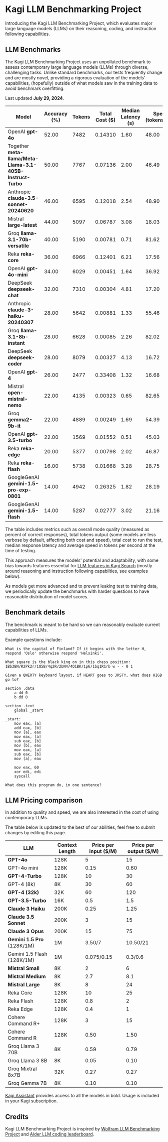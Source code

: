 # Kagi LLM Benchmarking Project

Introducing the Kagi LLM Benchmarking Project, which evaluates major large language models (LLMs) on their reasoning, coding, and instruction following capabilities.

## LLM Benchmarks

The Kagi LLM Benchmarking Project uses an unpolluted benchmark to assess contemporary large language models (LLMs) through diverse, challenging tasks. Unlike standard benchmarks, our tests frequently change and are mostly novel, providing a rigorous evaluation of the models' capabilities, (hopefully) outside of what models saw in the training data to avoid benchmark overfitting. 

Last updated **July 29, 2024**.

| Model | Accuracy (%)| Tokens | Total Cost ($) | Median Latency (s) | Speed (tokens/sec) |
|------------------------------------------|----------|--------|----------------|--------------------|--------------------|
| OpenAI **gpt-4o** | 52.00 | 7482 | 0.14310 | 1.60 | 48.00 |
| Together **meta-llama/Meta-Llama-3.1-405B-Instruct-Turbo** |   50.00   | 7767  | 0.07136  |     2.00    |       46.49        |  
| Anthropic **claude-3.5-sonnet-20240620** | 46.00 | 6595 | 0.12018 | 2.54 | 48.90 |
| Mistral **large-latest** | 44.00 | 5097 | 0.06787 | 3.08 | 18.03 |
| Groq **llama-3.1-70b-versatile** | 40.00 | 5190 | 0.00781 | 0.71 | 81.62 |
| Reka **reka-core** | 36.00 | 6966 | 0.12401 | 6.21 | 17.56 |
| OpenAI **gpt-4o-mini** | 34.00 | 6029 | 0.00451 | 1.64 | 36.92 |
| DeepSeek **deepseek-chat** | 32.00 | 7310 | 0.00304 | 4.81 | 17.20 |
| Anthropic **claude-3-haiku-20240307** | 28.00 | 5642 | 0.00881 | 1.33 | 55.46 |
| Groq **llama-3.1-8b-instant** | 28.00 | 6628 | 0.00085 | 2.26 | 82.02 |
| DeepSeek **deepseek-coder** | 28.00 | 8079 | 0.00327 | 4.13 | 16.72 |
| OpenAI **gpt-4** | 26.00 | 2477 | 0.33408 | 1.32 | 16.68 |
| Mistral **open-mistral-nemo** | 22.00 | 4135 | 0.00323 | 0.65 | 82.65 |
|       Groq **gemma2-9b-it**     |   22.00   | 4889  | 0.00249  |     1.69    |       54.39        |  
| OpenAI **gpt-3.5-turbo** | 22.00 | 1569 | 0.01552 | 0.51 | 45.03 |
| Reka **reka-edge** | 20.00 | 5377 | 0.00798 | 2.02 | 46.87 |
| Reka **reka-flash** | 16.00 | 5738 | 0.01668 | 3.28 | 28.75 |
| GoogleGenAI **gemini-1.5-pro-exp-0801**  |   14.00   |  4942  | 0.26325  |     1.82    |       28.19      |  
| GoogleGenAI **gemini-1.5-flash** |  14.00   | 5287  | 0.02777  |     3.02    |       21.16        |   


The table includes metrics such as overall mode quality (measured as percent of correct responses), total tokens output (some models are less verbose by default, affecting both cost and speed), total cost to run the test, median response latency and average speed in tokens per second at the time of testing.

This approach measures the models' potential and adaptability, with some bias towards features essential for [LLM features in Kagi Search](./assistant.md) (mostly around reasoning and instruction following capabilties, see examples below).

As models get more advanced and to prevent leaking test to training data, we periodically update the benchmarks with harder questions to have reasonable distribution of model scores.

## Benchmark details

The benchmark is meant to be hard so we can reasonably evaluate current capabilities of LLMs.

Example questions include:

```
What is the capital of Finland? If it begins with the letter H, respond 'Oslo' otherwise respond 'Helsinki'.
```

```
What square is the black king on in this chess position: 1Bb3BN/R2Pk2r/1Q5B/4q2R/2bN4/4Q1BK/1p6/1bq1R1rb w - - 0 1
```

```
Given a QWERTY keyboard layout, if HEART goes to JRSTY, what does HIGB go to?
```

```
section .data
    a dd 0
    b dd 0

section .text
    global _start

_start:
    mov eax, [a]
    add eax, [b]
    mov [a], eax
    mov eax, [a]
    sub eax, [b]
    mov [b], eax
    mov eax, [a]
    sub eax, [b]
    mov [a], eax

    mov eax, 60
    xor edi, edi
    syscall

What does this program do, in one sentence?
```


## LLM Pricing comparison

In addition to quality and speed, we are also interested in the cost of using contemporary LLMs. 

The table below is updated to the best of our abilities, feel free to submit changes by editing this page.


| LLM                    | Context Length | Price per input ($/M) | Price per output ($/M) |
|------------------------|----------------|-----------------------|------------------------|
| **GPT-4o**                    | 128K             | 5                    | 15                     |
| GPT-4o mini                    | 128K             | 0.15                    | 0.60                     |
| **GPT-4-Turbo**           | 128K           | 10                    | 30                     |
| GPT-4 (8k)              | 8K             | 30                    | 60                     |
| **GPT-4 (32k)**           | 32K            | 60                    | 120                    |
| **GPT-3.5-Turbo**         | 16K            | 0.5                   | 1.5                    |
| **Claude 3 Haiku**        | 200K           | 0.25                  | 1.25                   |
| **Claude 3.5 Sonnet**       | 200K           | 3                     | 15                     |
| **Claude 3 Opus**         | 200K           | 15                    | 75                     |
| **Gemini 1.5 Pro** (128K/1M)       | 1M             | 3.50/7                     | 10.50/21                     |
| Gemini 1.5 Flash (128K/1M)        | 1M             | 0.075/0.15                     | 0.3/0.6                     |
| **Mistral Small**         | 8K             | 2                     | 6                      |
| **Mistral Medium**        | 8K             | 2.7                   | 8.1                    |
| **Mistral Large**         | 8K             | 8                     | 24                     |
| Reka Core              | 128K           | 10                    | 25                     |
| Reka Flash             | 128K           | 0.8                   | 2                      |
| Reka Edge              | 128K           | 0.4                   | 1                      |
| Cohere Command R+      | 128K           | 3                     | 15                     |
| Cohere Command R       | 128K           | 0.50                  | 1.50                   |
| Groq Llama 3 70B       | 8K             | 0.59                  | 0.79                   |
| Groq Llama 3 8B        | 8K             | 0.05                  | 0.10                   |
| Groq Mixtral 8x7B      | 32K            | 0.27                  | 0.27                   |
| Groq Gemma 7B          | 8K             | 0.10                  | 0.10                   |

[Kagi Assistant](./assistant.md) provides access to all the models in bold. Usage is included in your Kagi subscription.


## Credits

Kagi LLM Benchmarking Project is inspired by [Wolfram LLM Benchmarking Project](https://www.wolfram.com/llm-benchmarking-project/) and [Aider LLM coding leaderboard](https://aider.chat/docs/leaderboards/).

